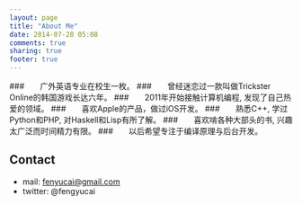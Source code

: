 ```yaml
---
layout: page
title: "About Me"
date: 2014-07-28 05:08
comments: true
sharing: true
footer: true
---
```


###　　广外英语专业在校生一枚。
###　　曾经迷恋过一款叫做Trickster Online的韩国游戏长达六年。
###　　2011年开始接触计算机编程, 发现了自己热爱的领域。
###　　喜欢Apple的产品，做过iOS开发。
###　　熟悉C++, 学过Python和PHP, 对Haskell和Lisp有所了解。
###　　喜欢啃各种大部头的书, 兴趣太广泛而时间精力有限。
###　　以后希望专注于编译原理与后台开发。
 
## Contact
* mail: fenyucai@gmail.com
* twitter: @fengyucai



